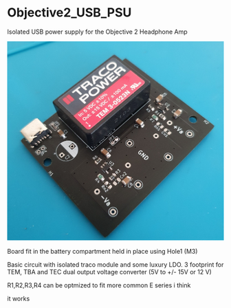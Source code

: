 # Objective2_USB_PSU
Isolated USB power supply for the Objective 2 Headphone Amp

![Screenshot](populated_board.png)

Board fit in the battery compartment
held in place using Hole1 (M3)

Basic circuit with isolated traco module and some luxury LDO.
3 footprint for TEM, TBA and TEC dual output voltage converter (5V to +/- 15V or 12 V)

R1,R2,R3,R4 can be optmized to fit more common E series i think

it works
